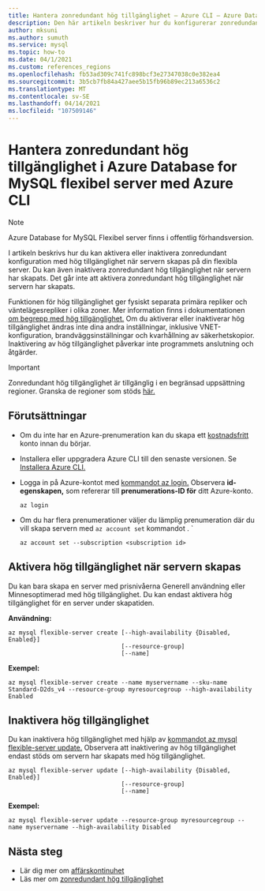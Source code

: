 ```yaml
---
title: Hantera zonredundant hög tillgänglighet – Azure CLI – Azure Database for MySQL flexibel server
description: Den här artikeln beskriver hur du konfigurerar zonredundant hög tillgänglighet i Azure Database for MySQL flexibel server med Azure CLI.
author: mksuni
ms.author: sumuth
ms.service: mysql
ms.topic: how-to
ms.date: 04/1/2021
ms.custom: references_regions
ms.openlocfilehash: fb53ad309c741fc898bcf3e27347038c0e382ea4
ms.sourcegitcommit: 3b5cb7fb84a427aee5b15fb96b89ec213a6536c2
ms.translationtype: MT
ms.contentlocale: sv-SE
ms.lasthandoff: 04/14/2021
ms.locfileid: "107509146"
---
```

# <a name="manage-zone-redundant-high-availability-in-azure-database-for-mysql-flexible-server-with-azure-cli"></a>Hantera zonredundant hög tillgänglighet i Azure Database for MySQL flexibel server med Azure CLI

> [!NOTE]
> Azure Database for MySQL Flexibel server finns i offentlig förhandsversion. 

I artikeln beskrivs hur du kan aktivera eller inaktivera zonredundant konfiguration med hög tillgänglighet när servern skapas på din flexibla server. Du kan även inaktivera zonredundant hög tillgänglighet när servern har skapats. Det går inte att aktivera zonredundant hög tillgänglighet när servern har skapats.

Funktionen för hög tillgänglighet ger fysiskt separata primära repliker och väntelägesrepliker i olika zoner. Mer information finns i dokumentationen [om begrepp med hög tillgänglighet.](./concepts/../concepts-high-availability.md) Om du aktiverar eller inaktiverar hög tillgänglighet ändras inte dina andra inställningar, inklusive VNET-konfiguration, brandväggsinställningar och kvarhållning av säkerhetskopior. Inaktivering av hög tillgänglighet påverkar inte programmets anslutning och åtgärder.

> [!IMPORTANT]
> Zonredundant hög tillgänglighet är tillgänglig i en begränsad uppsättning regioner. Granska de regioner som stöds [här.](https://docs.microsoft.com/azure/mysql/flexible-server/overview#azure-regions) 

## <a name="prerequisites"></a>Förutsättningar
- Om du inte har en Azure-prenumeration kan du skapa ett [kostnadsfritt](https://azure.microsoft.com/free/) konto innan du börjar.
- Installera eller uppgradera Azure CLI till den senaste versionen. Se [Installera Azure CLI.](/cli/azure/install-azure-cli)
-  Logga in på Azure-kontot med [kommandot az login.](/cli/azure/reference-index#az-login) Observera **id-egenskapen,** som refererar till **prenumerations-ID för** ditt Azure-konto.

    ```azurecli-interactive
    az login
    ````

- Om du har flera prenumerationer väljer du lämplig prenumeration där du vill skapa servern med ```az account set``` kommandot .
`
    ```azurecli
    az account set --subscription <subscription id>
    ```

## <a name="enable-high-availability-during-server-creation"></a>Aktivera hög tillgänglighet när servern skapas
Du kan bara skapa en server med prisnivåerna Generell användning eller Minnesoptimerad med hög tillgänglighet. Du kan endast aktivera hög tillgänglighet för en server under skapatiden.

**Användning:**

```azurecli
az mysql flexible-server create [--high-availability {Disabled, Enabled}]
                                [--resource-group]
                                [--name]
```

**Exempel:**
```azurecli
az mysql flexible-server create --name myservername --sku-name Standard-D2ds_v4 --resource-group myresourcegroup --high-availability Enabled
```

## <a name="disable-high-availability"></a>Inaktivera hög tillgänglighet

Du kan inaktivera hög tillgänglighet med hjälp av [kommandot az mysql flexible-server update.](/cli/azure/mysql/flexible-server#az_mysql_flexible_server_update) Observera att inaktivering av hög tillgänglighet endast stöds om servern har skapats med hög tillgänglighet. 

```azurecli
az mysql flexible-server update [--high-availability {Disabled, Enabled}]
                                [--resource-group]
                                [--name]
```

**Exempel:**
```azurecli
az mysql flexible-server update --resource-group myresourcegroup --name myservername --high-availability Disabled
```


## <a name="next-steps"></a>Nästa steg

-   Lär dig mer om [affärskontinuhet](./concepts-business-continuity.md)
-   Läs mer om [zonredundant hög tillgänglighet](./concepts-high-availability.md)
